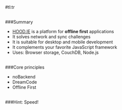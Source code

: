 #tl:tr

<br />
###Summary

* <a href="http://hood.ie">HOOD.IE</a> is a platform for <b>offline first</b> applications
* It solves network and sync challenges
* It is suitable for desktop and mobile development
* It complements your favorite JavaScript framework
* Uses: Browser storage, CouchDB, Node.js

<br />
###Core principles

* noBackend
* DreamCode
* Offline First

<br />
###Hint: Speed!
